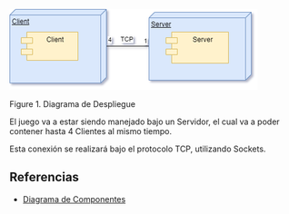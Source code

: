 ![Figure1](/docs/imgs/Deploy_Diagram.png)

Figure 1. Diagrama de Despliegue

El juego va a estar siendo manejado bajo un Servidor, el cual va a poder contener hasta 4 Clientes al mismo tiempo.

Esta conexión se realizará bajo el protocolo TCP, utilizando Sockets.

## Referencias
- [Diagrama de Componentes](/docs/diagrams/Components_Diagram.md)